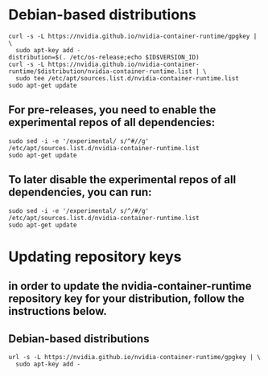 # Debian-based distributions

```
curl -s -L https://nvidia.github.io/nvidia-container-runtime/gpgkey | \
  sudo apt-key add -
distribution=$(. /etc/os-release;echo $ID$VERSION_ID)
curl -s -L https://nvidia.github.io/nvidia-container-runtime/$distribution/nvidia-container-runtime.list | \
  sudo tee /etc/apt/sources.list.d/nvidia-container-runtime.list
sudo apt-get update
```

## For pre-releases, you need to enable the experimental repos of all dependencies:

```
sudo sed -i -e '/experimental/ s/^#//g' /etc/apt/sources.list.d/nvidia-container-runtime.list
sudo apt-get update
```

## To later disable the experimental repos of all dependencies, you can run:

```
sudo sed -i -e '/experimental/ s/^/#/g' /etc/apt/sources.list.d/nvidia-container-runtime.list
sudo apt-get update
```

# Updating repository keys

## in order to update the nvidia-container-runtime repository key for your distribution, follow the instructions below.

## Debian-based distributions

```
url -s -L https://nvidia.github.io/nvidia-container-runtime/gpgkey | \
  sudo apt-key add -
```
